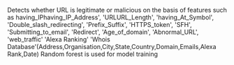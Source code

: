 Detects whether URL is legitimate or malicious on the basis of features such as
having_IPhaving_IP_Address',
'URLURL_Length',
'having_At_Symbol',
'Double_slash_redirecting',
'Prefix_Suffix',
'HTTPS_token',
'SFH',
'Submitting_to_email',
'Redirect',
'Age_of_domain',
'Abnormal_URL',
'web_traffic'
'Alexa Ranking'
'Whois Database'(Address,Organisation,City,State,Country,Domain,Emails,Alexa Rank,Date)
Random forest is used for model training
